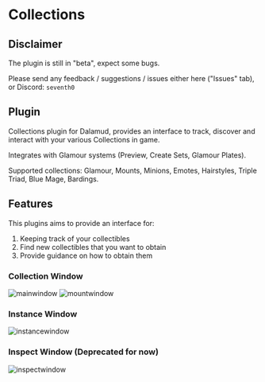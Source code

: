 # Collections

## Disclaimer
The plugin is still in "beta", expect some bugs.

Please send any feedback / suggestions / issues either here ("Issues" tab), or Discord: `seventh0`

## Plugin

Collections plugin for Dalamud, provides an interface to track, discover and interact with your various Collections in game.

Integrates with Glamour systems (Preview, Create Sets, Glamour Plates).

Supported collections: Glamour, Mounts, Minions, Emotes, Hairstyles, Triple Triad, Blue Mage, Bardings.

## Features
This plugins aims to provide an interface for:
1. Keeping track of your collectibles
2. Find new collectibles that you want to obtain
3. Provide guidance on how to obtain them

### Collection Window
![mainwindow](https://github.com/Seventhxiv/Collections/assets/140892523/92afee48-6f4e-48e3-a5b1-417cce295e9b)
![mountwindow](https://github.com/Seventhxiv/Collections/assets/140892523/cabded45-c2cb-4e33-99db-e23d6fa5194e)

### Instance Window
![instancewindow](https://github.com/Seventhxiv/Collections/assets/140892523/64b26a39-9159-41f1-917a-bb89fdd2ba01)

### Inspect Window (Deprecated for now)
![inspectwindow](https://github.com/Seventhxiv/Collections/assets/140892523/9ec9f83d-44d9-4df8-8ecc-886820984c87)

<!-- 
Storage:
![mainwindow730](https://github.com/Seventhxiv/Collections/assets/140892523/2762dfed-e9c7-46a5-aaf5-d395aa62ce22)
![mountwindow730](https://github.com/Seventhxiv/Collections/assets/140892523/d81ae15a-a91e-4af6-8a34-7f7c121f68f6)
--->
